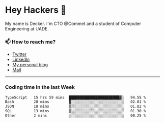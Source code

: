 # Hey Hackers 👋

My name is Decker. I`m CTO @Commet and a student of Computer Engineering at UADE.

### 📫 How to reach me?
- [Twitter](https://x.com/0xDecker) 
- [LinkedIn](https://www.linkedin.com/in/decker-urbano/) 
- [My personal blog](http://decker.sh) 
- [Mail](mailto:me@decker.sh)

---

### Coding time in the last Week

<!--START_SECTION:waka-->

```txt
TypeScript   15 hrs 59 mins  ███████████████████████▓░   94.55 %
Bash         20 mins         ▓░░░░░░░░░░░░░░░░░░░░░░░░   02.01 %
JSON         18 mins         ▒░░░░░░░░░░░░░░░░░░░░░░░░   01.82 %
SQL          13 mins         ▒░░░░░░░░░░░░░░░░░░░░░░░░   01.30 %
Other        2 mins          ░░░░░░░░░░░░░░░░░░░░░░░░░   00.25 %
```

<!--END_SECTION:waka-->
